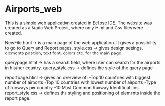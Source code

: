 # Airports_web
This is a simple web application created in Eclipse IDE. The website was created as a Static Web Project, where only Html and Css files were created.

NewFile.html -> is a main page of the web application. It gives a possibility to go to Query and Report pages.
style.css -> gives design settings. elements position, text font, colors etc. for the main page

querypage.html -> has a search field, where user can search for the airports in his/her country.
query_style.css -> defines the style of the query page

reportpage.html -> gives an overview of:
                -Top 10 countries with biggest number of airports
                -Top 10 countries with lowest number of airports
                -Type of runways per country
                -10 Most Common Runway Identifications
report_style.css -> defines the styling and positioning of elements inside the report page.



